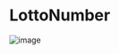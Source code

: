 # LottoNumber
 
 ![image](https://user-images.githubusercontent.com/61649060/115996065-cdf8e980-a618-11eb-965f-832386d90a51.png)
